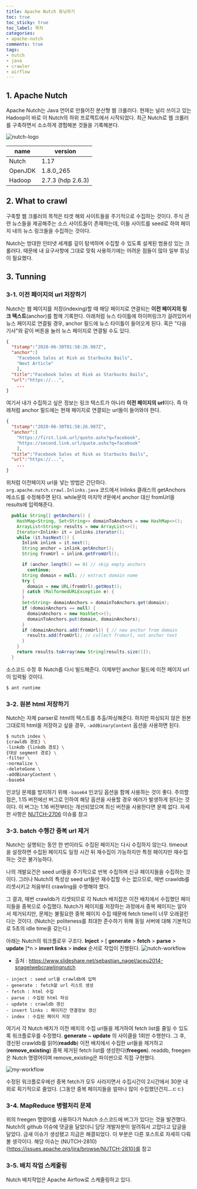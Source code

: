 ```yaml
---
title: Apache Nutch 튜닝하기
toc: true
toc_sticky: true
toc_label: 목차
categories:
- apache-nutch
comments: true
tags:
- nutch
- java
- crawler
- airflow
---
```


## 1. Apache Nutch
Apache Nutch는 Java 언어로 만들어진 분산형 웹 크롤러다.
현재는 널리 쓰이고 있는 Hadoop이 바로 이 Nutch의 하위 프로젝트에서 시작되었다.
최근 Nutch로 웹 크롤러를 구축하면서 소소하게 경험해본 것들을 기록해본다.

![nutch-logo](https://raw.githubusercontent.com/dhkdn9192/dhkdn9192.github.io/master/assets/images/posts/2020/09/14/2020-09-14-nutch-logo.png)

| name |  version |
| -------- | -------- |
| Nutch     | 1.17 |
| OpenJDK | 1.8.0_265 |
| Hadoop | 2.7.3 (hdp 2.6.3) |


## 2. What to crawl
구축할 웹 크롤러의 목적은 타겟 해외 사이트들을 주기적으로 수집하는 것이다.
주식 관련 뉴스들을 제공해주는 소스 사이트들이 존재하는데,
이들 사이트를 seed로 하여 페이지 내의 뉴스 링크들을 수집하는 것이다.

Nutch는 방대한 인터넷 세계를 깊이 탐색하며 수집할 수 있도록 설계된 범용성 있는 크롤러다.
때문에 내 요구사항에 그대로 맞춰 사용하기에는 어려운 점들이 많아 일부 튜닝이 필요했다.

## 3. Tunning
### 3-1. 이전 페이지의 url 저장하기
Nutch는 웹 페이지를 저장(indexing)할 때 해당 페이지로 연결되는 **이전 페이지의 링크 텍스트**(anchor)를 함께 기록한다.
아래처럼 뉴스 타이틀에 하이퍼링크가 걸려있어서 뉴스 페이지로 연결될 경우, anchor 필드에 뉴스 타이틀이 들어오게 된다.
혹은 "다음 기사"와 같이 버튼을 눌러 뉴스 페이지로 연결될 수도 있다.

```json
{
  "tstamp":"2020-06-30T01:58:26.987Z", 
  "anchor":[
	"Facebook Sales at Risk as Starbucks Bails",
	"Next Article"
	],
  "title":"Facebook Sales at Risk as Starbucks Bails", 
  "url":"https://...",
	...
}
```

여기서 내가 수집하고 싶은 정보는 링크 텍스트가 아니라 **이전 페이지의 url**이다.
즉 아래처럼 anchor 필드에는 현재 페이지로 연결되는 url들이 들어와야 한다.
```json
{
  "tstamp":"2020-06-30T01:58:26.987Z", 
  "anchor":[
	"https://first.link.url/quote.ashx?q=facebook",
	"https://second.link.url/quote.ashx?q=facebook"
	],
  "title":"Facebook Sales at Risk as Starbucks Bails", 
  "url":"https://...",
	...
}
```

위처럼 이전페이지 url을 넣는 방법은 간단하다.
```org.apache.nutch.crawl.Inlinks.java``` 코드에서 
Inlinks 클래스의 getAnchors 메소드를 수정해주면 된다.
while문의 마지막 if문에서 anchor 대신 fromUrl을 results에 입력해준다.

```java
  public String[] getAnchors() {
    HashMap<String, Set<String>> domainToAnchors = new HashMap<>();
    ArrayList<String> results = new ArrayList<>();
    Iterator<Inlink> it = inlinks.iterator();
    while (it.hasNext()) {
      Inlink inlink = it.next();
      String anchor = inlink.getAnchor();
      String fromUrl = inlink.getFromUrl();

      if (anchor.length() == 0) // skip empty anchors
        continue;
      String domain = null; // extract domain name
      try {
        domain = new URL(fromUrl).getHost();
      } catch (MalformedURLException e) {
      }
      Set<String> domainAnchors = domainToAnchors.get(domain);
      if (domainAnchors == null) {
        domainAnchors = new HashSet<>();
        domainToAnchors.put(domain, domainAnchors);
      }
      if (domainAnchors.add(fromUrl)) { // new anchor from domain
        results.add(fromUrl); // collect fromurl, not anchor text
      }
    }
    return results.toArray(new String[results.size()]);
  }
```

소스코드 수정 후 Nutch를 다시 빌드해준다.
이제부턴 anchor 필드에 이전 페이지 url이 입력될 것이다.
```bash
$ ant runtime
```

### 3-2. 원본 html 저장하기
Nutch는 자체 parser로 html의 텍스트를 추출/파싱해준다.
하지만 파싱되지 않은 원본 그대로의 html을 저장하고 싶을 경우,
```-addBinaryContent``` 옵션을 사용하면 된다.

```bash
$ nutch index \
{crawldb 경로} \
-linkdb {linkdb 경로} \
{대상 segment 경로} \
-filter \
-normalize \
-deleteGone \
-addBinaryContent \
-base64
```

인코딩 문제를 방지하기 위해 ```-base64``` 인코딩 옵션을 함께 사용하는 것이 좋다.
주의할 점은, 1.15 버전에선 버그로 인하여 해당 옵션을 사용할 경우 에러가 발생하게 된다는 것이다.
이 버그는 1.16 버전부터는 개선되었으며 최신 버전을 사용한다면 문제 없다.
자세한 사항은 [NUTCH-2706](https://issues.apache.org/jira/browse/NUTCH-2706) 이슈를 참고

### 3-3. batch 수행간 중복 url 제거
Nutch는 실행되는 동안 한 번이라도 수집된 페이지는 다시 수집하지 않는다.
timeout을 설정하면 수집된 페이지도 일정 시간 뒤 재수집이 가능하지만 특정 페이지만 재수집하는 것은 불가능하다.

나의 개발요건은 seed url들을 주기적으로 반복 수집하며 신규 페이지들을 수집하는 것이다.
그러나 Nutch의 특성상 seed url들만 재수집할 수는 없으므로,
매번 crawldb를 리셋시키고 처음부터 crawling을 수행해야 했다.

그 결과, 매번 crawldb가 리셋되므로 각 Nutch 배치잡은 이전 배치에서 수집했던 페이지들을 중복으로 수집했다.
Nutch가 페이지를 저장하는 과정에서 중복 페이지는 알아서 제거되지만,
문제는 불필요한 중복 페이지 수집 때문에 fetch time이 너무 오래걸린다는 것이다.
(Nutch는 politeness를 최대한 준수하기 위해 동일 서버에 대해 기본적으로 5초의 idle time을 갖는다.)

아래는 Nutch의 워크플로우 구조다.
**Inject** > \[ **generate** > **fetch** > **parse** > **update** \]\*n > **invert links** > **index** 순서로 작업이 진행된다.
![nutch-workflow](https://raw.githubusercontent.com/dhkdn9192/dhkdn9192.github.io/master/assets/images/posts/2020/09/14/2020-09-14-nutch-workflow.png)

- 출처 : https://www.slideshare.net/sebastian_nagel/aceu2014-snagelwebcrawlingnutch

```
- inject : seed url을 crawldb에 입력
- generate : fetch할 url 리스트 생성
- fetch : html 수집
- parse : 수집된 html 파싱
- update : crawldb 갱신
- invert links : 페이지간 연결정보 갱신
- index : 수집된 페이지 저장
```

여기서 각 Nutch 배치가 이전 배치의 수집 url들을 제거하여 fetch list를 줄일 수 있도록 워크플로우를 수정했다.
 **generate** ~ **update**  의 사이클을 1회만 수행한다.
그 후, 갱신된 crawldb를 읽어(**readdb**) 이전 배치에서 수집한 url들을 제거하고 (**remove_existing**) 중복 제거된 fetch list를 생성한다(**freegen**).
readdb, freegen은 Nutch 명령어이며 remove_existing은 파이썬으로 직접 구현했다.

![my-workflow](https://raw.githubusercontent.com/dhkdn9192/dhkdn9192.github.io/master/assets/images/posts/2020/09/14/2020-09-14-my-workflow.png)


수정된 워크플로우에선 중복 fetch가 모두 사라지면서 수집시간이 2시간에서 30분 내외로 획기적으로 줄었다.
(그동안 중복 페이지들을 얼마나 많이 수집했던건지...ㄷㄷ)


### 3-4. MapReduce 병렬처리 문제
위의 freegen 명령어를 사용하다가 Nutch 소스코드에 버그가 있다는 것을 발견했다.
Nutch의 github 이슈에 댓글을 달았더니 담당 개발자분이 알려줘서 고맙다고 답글을 달았다.
금새 이슈가 생성됐고 지금은 해결되었다.
이 부분은 다른 포스트로 자세히 다뤄볼 생각이다.
해당 이슈는 (NUTCH-2810){https://issues.apache.org/jira/browse/NUTCH-2810}를 참고


### 3-5. 배치 작업 스케줄링
Nutch 배치작업은 Apache Airflow로 스케줄링하고 있다.
